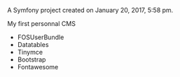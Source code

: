 A Symfony project created on January 20, 2017, 5:58 pm.

My first personnal CMS

- FOSUserBundle
- Datatables
- Tinymce
- Bootstrap
- Fontawesome








